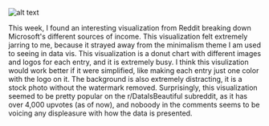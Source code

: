 ![alt text](Images/Week3.png)

This week, I found an interesting visualization from Reddit breaking down Microsoft's different sources of income. This visualization felt extremely jarring to me, because it strayed away from the minimalism theme I am used to seeing in data vis. This visualization is a donut chart with different images and logos for each entry, and it is extremely busy. I think this visulization would work better if it were simplified, like making each entry just one color with the logo on it. The background is also extremely distracting, it is a stock photo without the watermark removed. Surprisingly, this visualization seemed to be pretty popular on the r/DataIsBeautiful subreddit, as it has over 4,000 upvotes (as of now), and noboody in the comments seems to be voicing any displeasure with how the data is presented. 
